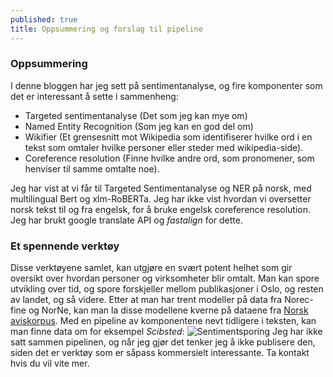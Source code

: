 ```yaml
---
published: true
title: Oppsummering og forslag til pipeline
---
```

### Oppsummering
I denne bloggen har jeg sett på sentimentanalyse, og fire komponenter som det er interessant å sette i sammenheng: 
- Targeted sentimentanalyse (Det som jeg kan mye om)
- Named Entity Recognition (Som jeg kan en god del om)
- Wikifier (Et grensesnitt mot Wikipedia som identifiserer hvilke ord i en tekst som omtaler hvilke personer eller steder med wikipedia-side).
- Coreference resolution (Finne hvilke andre ord, som pronomener, som henviser til samme omtalte noe).

Jeg har vist at vi får til Targeted Sentimentanalyse og NER på norsk, med multilingual Bert og xlm-RoBERTa. Jeg har ikke vist hvordan vi oversetter norsk tekst til og fra engelsk, for å bruke engelsk coreference resolution. Jeg har brukt google translate API og _fastalign_ for dette.

### Et spennende verktøy
Disse verktøyene samlet, kan utgjøre en svært potent helhet som gir oversikt over hvordan personer og virksomheter blir omtalt. Man kan spore utvikling over tid, og spore forskjeller mellom publikasjoner i Oslo, og resten av landet, og så videre. Etter at man har trent modeller på data fra Norec-fine og NorNe, kan man la disse modellene kverne på dataene fra [Norsk aviskorpus](https://www.nb.no/sprakbanken/ressurskatalog/oai-nb-no-sbr-4/). Med en pipeline av komponentene nevt tidligere i teksten, kan man finne data om for eksempel _Scibsted_:
![Sentimentsporing]({{site.baseurl}}/img/sentimentsporing_eksempel.jpg) 
Jeg har ikke satt sammen pipelinen, og når jeg gjør det tenker jeg å ikke publisere den, siden det er verktøy som er såpass kommersielt interessante. Ta kontakt hvis du vil vite mer.
